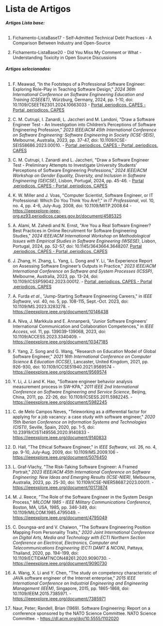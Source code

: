 # **Lista de Artigos**

###### **Artigos Lista base:**

1. Fichamento-ListaBase17 - Self-Admitted Technical Debt Practices - A Comparison Between Industry and Open-Source

2. Fichamento-ListaBase20 - Did You Miss My Comment or What - Understanding Toxicity in Open Source Discussions

###### **Artigos selecionados:**

1. F. Meawad, "In the Footsteps of a Professional Software Engineer: Exploring Role-Play in Teaching Software Design," *2024 36th International Conference on Software Engineering Education and Training (CSEE&T)*, Würzburg, Germany, 2024, pp. 1-10, doi: 10.1109/CSEET62301.2024.10663033 - [Portal .periodicos. CAPES - Portal .periodicos. CAPES](https://ieeexplore-ieee-org.ez93.periodicos.capes.gov.br/document/10663033)

2. C. M. Cutrupi, I. Zanardi, L. Jaccheri and M. Landoni, "Draw a Software Engineer Test - An Investigation into Children’s Perceptions of Software Engineering Profession," *2023 IEEE/ACM 45th International Conference on Software Engineering: Software Engineering in Society (ICSE-SEIS)*, Melbourne, Australia, 2023, pp. 37-47, doi: 10.1109/ICSE-SEIS58686.2023.00010. - [Portal .periodicos. CAPES - Portal .periodicos. CAPES](https://ieeexplore-ieee-org.ez93.periodicos.capes.gov.br/document/10173894)

3. C. M. Cutrupi, I. Zanardi and L. Jaccheri, "Draw a Software Engineer Test - Preliminary Attempts to Investigate University Students’ Perceptions of Software Engineering Professions," *2024 IEEE/ACM Workshop on Gender Equality, Diversity, and Inclusion in Software Engineering (GEICSE)*, Lisbon, Portugal, 2024, pp. 45-46. - [Portal .periodicos. CAPES - Portal .periodicos. CAPES](https://ieeexplore-ieee-org.ez93.periodicos.capes.gov.br/document/10647149)

4. K. W. Miller and J. Voas, "Computer Scientist, Software Engineer, or IT Professional: Which Do You Think You Are?," in *IT Professional*, vol. 10, no. 4, pp. 4-6, July-Aug. 2008, doi: 10.1109/MITP.2008.64 - https://ieeexplore-ieee-org.ez93.periodicos.capes.gov.br/document/4585325

5. A. Alami, M. Zahedi and N. Ernst, "Are You a Real Software Engineer? Best Practices in Online Recruitment for Software Engineering Studies," *2024 IEEE/ACM International Workshop on Methodological Issues with Empirical Studies in Software Engineering (WSESE)*, Lisbon, Portugal, 2024, pp. 52-57, doi: 10.1145/3643664.3648207. [Portal .periodicos. CAPES - Portal .periodicos. CAPES](https://ieeexplore-ieee-org.ez93.periodicos.capes.gov.br/document/10707615)

6. J. Zhang, H. Zhang, L. Yang, L. Dong and Y. Li, "An Experience Report on Assessing Software Engineer’s Outputs in Practice," *2023 IEEE/ACM International Conference on Software and System Processes (ICSSP)*, Melbourne, Australia, 2023, pp. 13-24, doi: 10.1109/ICSSP59042.2023.00012. - [Portal .periodicos. CAPES - Portal .periodicos. CAPES](https://ieeexplore-ieee-org.ez93.periodicos.capes.gov.br/document/10169069)

7. A. Furda *et al*., "Jump-Starting Software Engineering Careers," in *IEEE Software*, vol. 40, no. 5, pp. 108-115, Sept.-Oct. 2023, doi: 10.1109/MS.2023.3283278. - https://ieeexplore.ieee.org/document/10146438 

8. A. Niva, J. Markkula and E. Annanperä, "Junior Software Engineers’ International Communication and Collaboration Competences," in *IEEE Access*, vol. 11, pp. 139039-139068, 2023, doi: 10.1109/ACCESS.2023.3340409. - https://ieeexplore.ieee.org/document/10347185

9. F. Yang, Z. Song and G. Wang, "Research on Education Model of Global Software Engineer," *2021 16th International Conference on Computer Science & Education (ICCSE)*, Lancaster, United Kingdom, 2021, pp. 926-930, doi: 10.1109/ICCSE51940.2021.9569574 - https://ieeexplore.ieee.org/document/9569574

10. Y. Li, J. Li and K. Hao, "Software engineer behavior analysis measurement process in SW-KPA," *2011 IEEE 2nd International Conference on Software Engineering and Service Science*, Beijing, China, 2011, pp. 22-26, doi: 10.1109/ICSESS.2011.5982245. - https://ieeexplore.ieee.org/document/5982245

11. C. de Melo Campos Neves, "Teleworking as a differential factor for applying for a job vacancy: a case study with software engineer," *2020 15th Iberian Conference on Information Systems and Technologies (CISTI)*, Seville, Spain, 2020, pp. 1-5, doi: 10.23919/CISTI49556.2020.9140833 - https://ieeexplore.ieee.org/document/9140833

12. D. Hall, "The Ethical Software Engineer," in *IEEE Software*, vol. 26, no. 4, pp. 9-10, July-Aug. 2009, doi: 10.1109/MS.2009.106 - https://ieeexplore.ieee.org/document/5076450

13. L. Graf-Vlachy, "The Risk-Taking Software Engineer: A Framed Portrait," *2023 IEEE/ACM 45th International Conference on Software Engineering: New Ideas and Emerging Results (ICSE-NIER)*, Melbourne, Australia, 2023, pp. 25-30, doi: 10.1109/ICSE-NIER58687.2023.00011. - https://ieeexplore.ieee.org/document/10173874

14. M. J. Reece, "The Role of the Software Engineer in the System Design Process," *MILCOM 1985 - IEEE Military Communications Conference*, Boston, MA, USA, 1985, pp. 346-349, doi: 10.1109/MILCOM.1985.4795049. - https://ieeexplore.ieee.org/document/4795049

15. C. Doungsa-ard and V. Chaiwon, "The Software Engineering Position Mapping From Personality Traits," *2020 Joint International Conference on Digital Arts, Media and Technology with ECTI Northern Section Conference on Electrical, Electronics, Computer and Telecommunications Engineering (ECTI DAMT & NCON)*, Pattaya, Thailand, 2020, pp. 194-199, doi: 10.1109/ECTIDAMTNCON48261.2020.9090730. - https://ieeexplore.ieee.org/document/9090730

16. A. Wang, X. Li and Y. Chen, "The study on competency characteristic of JAVA software engineer of the Internet enterprise," *2015 IEEE International Conference on Industrial Engineering and Engineering Management (IEEM)*, Singapore, 2015, pp. 1865-1868, doi: 10.1109/IEEM.2015.7385971. - https://ieeexplore.ieee.org/document/7385971

17. Naur, Peter; Randell, Brian (1969). Software Engineering: Report on a conference sponsored by the NATO Science Committee. NATO Science Committee. - https://dl.acm.org/doi/10.5555/1102020
